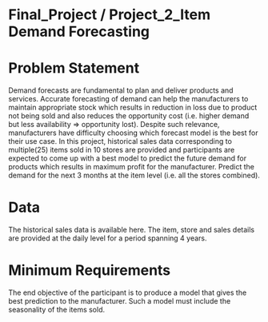 # Final_Project / Project_2_Item Demand Forecasting
# Problem Statement
Demand forecasts are fundamental to plan and deliver products and services. Accurate forecasting of demand can help the manufacturers to maintain appropriate stock which results in reduction in loss due to product not being sold and also reduces the opportunity cost (i.e. higher demand but less availability => opportunity lost). Despite such relevance, manufacturers have difficulty choosing which forecast model is the best for their use case. In this project, historical sales data corresponding to multiple(25) items sold in 10 stores are provided and participants are expected to come up with a best model to predict the future demand for products which results in maximum profit for the manufacturer. Predict the demand for the next 3 months at the item level (i.e. all the stores combined).

# Data
The historical sales data is available here. The item, store and sales details are provided at the daily level for a period spanning 4 years. 

# Minimum Requirements
The end objective of the participant is to produce a model that gives the best prediction to the manufacturer. Such a model must include the seasonality of the items sold. 

